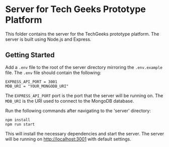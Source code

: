 # Server for Tech Geeks Prototype Platform

This folder contains the server for the TechGeeks prototype platform. The server is built using Node.js and Express.

## Getting Started

Add a `.env` file to the root of the server directory mirroring the `.env.example` file. The `.env` file should contain the following:

```
EXPRESS_API_PORT = 3001
MDB_URI = "YOUR_MONGODB_URI"
```

The `EXPRESS_API_PORT` port is the port that the server will be running on. The `MDB_URI` is the URI used to connect to the MongoDB database.

Run the following commands after navigating to the 'server' directory:

```
npm install
npm run start
```

This will install the necessary dependencies and start the server. The server will be running on [http://localhost:3001](http://localhost:3001) with default settings.